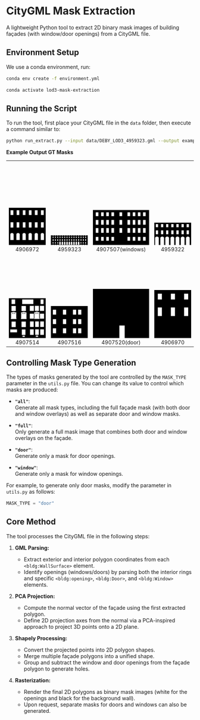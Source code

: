 # CityGML Mask Extraction

A lightweight Python tool to extract 2D binary mask images of building façades (with window/door openings) from a CityGML file.

## Environment Setup

We use a conda environment, run:

```bash
conda env create -f environment.yml
```

```bash
conda activate lod3-mask-extraction
```
## Running the Script

To run the tool, first place your CityGML file in the `data` folder, then execute a command similar to:
```bash
python run_extract.py --input data/DEBY_LOD3_4959323.gml --output example_output/
```



**Example Output GT Masks**

<div align="center">
  <table>
    <tr valign="bottom" style="height: 250px;">
      <td align="center" valign="bottom">
        <img src="example_output/4906972/mask_DEBY_LOD2_4906972_c4547f98-389d-4617-a5ef-405fbc939e8f_window.png" alt="Image 1" width="200px"><br>
        4906972
      </td>
      <td align="center" valign="bottom">
        <img src="example_output/4959323/mask_DEBY_LOD2_4959323_5150f87d-bb94-4ffe-bdac-c5d180e863d5_window.png" alt="Image 2" width="200px"><br>
        4959323
      </td>
      <td align="center" valign="bottom">
        <img src="example_output/4907507/mask_DEBY_LOD2_4907507_8ee10064-1c61-4081-948f-ca2915a1d26a_window.png" alt="Image 3" width="200px"><br>
        4907507(windows)
      </td>
      <td align="center" valign="bottom">
        <img src="example_output/4959322/mask_DEBY_LOD2_4959322_9ceccd44-fdd9-48a2-8dfe-8637aa87a9ab_window.png" alt="Image 4" width="200px"><br>
        4959322
      </td>
    </tr>
    <tr valign="bottom" style="height: 250px;">
      <td align="center" valign="bottom">
        <img src="example_output/4907514/mask_DEBY_LOD2_4907514_9f0fe318-e654-43c1-873c-19793b0b3233_window.png" alt="Image 5" width="200px"><br>
        4907514
      </td>
      <td align="center" valign="bottom">
        <img src="example_output/4907516/mask_DEBY_LOD2_4907516_1f1f95ff-cd9e-44b4-8a72-ea9ed4d0b405_window.png" alt="Image 6" width="200px"><br>
        4907516
      </td>
      <td align="center" valign="bottom">
        <img src="example_output/4907520/mask_DEBY_LOD2_4907520_ea7be6c7-c269-489e-b51d-4153cb0c5e49_door.png" alt="Image 7" width="200px"><br>
        4907520(door)
      </td>
      <td align="center" valign="bottom">
        <img src="example_output/4906970/mask_DEBY_LOD2_4906970_c368b4d3-0164-4919-b93a-65c11c4df672_window.png" alt="Image 8" width="200px"><br>
        4906970
      </td>
    </tr>
  </table>
</div>

## Controlling Mask Type Generation

The types of masks generated by the tool are controlled by the `MASK_TYPE` parameter in the `utils.py` file. You can change its value to control which masks are produced:

- **`"all"`**:  
  Generate all mask types, including the full façade mask (with both door and window overlays) as well as separate door and window masks.

- **`"full"`**:  
  Only generate a full mask image that combines both door and window overlays on the façade.

- **`"door"`**:  
  Generate only a mask for door openings.

- **`"window"`**:  
  Generate only a mask for window openings.

For example, to generate only door masks, modify the parameter in `utils.py` as follows:
```python
MASK_TYPE = "door"
```



## Core Method

The tool processes the CityGML file in the following steps:

1. **GML Parsing:**  
   - Extract exterior and interior polygon coordinates from each `<bldg:WallSurface>` element.
   - Identify openings (windows/doors) by parsing both the interior rings and specific `<bldg:opening>`, `<bldg:Door>`, and `<bldg:Window>` elements.

2. **PCA Projection:**  
   - Compute the normal vector of the façade using the first extracted polygon.
   - Define 2D projection axes from the normal via a PCA-inspired approach to project 3D points onto a 2D plane.

3. **Shapely Processing:**  
   - Convert the projected points into 2D polygon shapes.
   - Merge multiple façade polygons into a unified shape.
   - Group and subtract the window and door openings from the façade polygon to generate holes.

4. **Rasterization:**  
   - Render the final 2D polygons as binary mask images (white for the openings and black for the background wall).
   - Upon request, separate masks for doors and windows can also be generated.